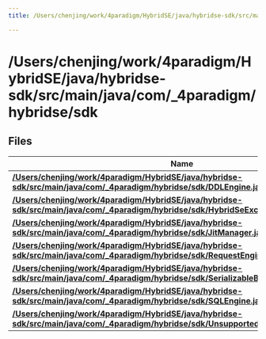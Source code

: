 ```yaml
---
title: /Users/chenjing/work/4paradigm/HybridSE/java/hybridse-sdk/src/main/java/com/_4paradigm/hybridse/sdk

---
```

# /Users/chenjing/work/4paradigm/HybridSE/java/hybridse-sdk/src/main/java/com/_4paradigm/hybridse/sdk

## Files

| Name           |
| -------------- |
| **[/Users/chenjing/work/4paradigm/HybridSE/java/hybridse-sdk/src/main/java/com/_4paradigm/hybridse/sdk/DDLEngine.java](/hybridse/usage/api/java/Files/_d_d_l_engine_8java.md#file-ddlengine.java)**  |
| **[/Users/chenjing/work/4paradigm/HybridSE/java/hybridse-sdk/src/main/java/com/_4paradigm/hybridse/sdk/HybridSeException.java](/hybridse/usage/api/java/Files/_hybrid_se_exception_8java.md#file-hybridseexception.java)**  |
| **[/Users/chenjing/work/4paradigm/HybridSE/java/hybridse-sdk/src/main/java/com/_4paradigm/hybridse/sdk/JitManager.java](/hybridse/usage/api/java/Files/_jit_manager_8java.md#file-jitmanager.java)**  |
| **[/Users/chenjing/work/4paradigm/HybridSE/java/hybridse-sdk/src/main/java/com/_4paradigm/hybridse/sdk/RequestEngine.java](/hybridse/usage/api/java/Files/_request_engine_8java.md#file-requestengine.java)**  |
| **[/Users/chenjing/work/4paradigm/HybridSE/java/hybridse-sdk/src/main/java/com/_4paradigm/hybridse/sdk/SerializableByteBuffer.java](/hybridse/usage/api/java/Files/_serializable_byte_buffer_8java.md#file-serializablebytebuffer.java)**  |
| **[/Users/chenjing/work/4paradigm/HybridSE/java/hybridse-sdk/src/main/java/com/_4paradigm/hybridse/sdk/SQLEngine.java](/hybridse/usage/api/java/Files/_s_q_l_engine_8java.md#file-sqlengine.java)**  |
| **[/Users/chenjing/work/4paradigm/HybridSE/java/hybridse-sdk/src/main/java/com/_4paradigm/hybridse/sdk/UnsupportedHybridSeException.java](/hybridse/usage/api/java/Files/_unsupported_hybrid_se_exception_8java.md#file-unsupportedhybridseexception.java)**  |







